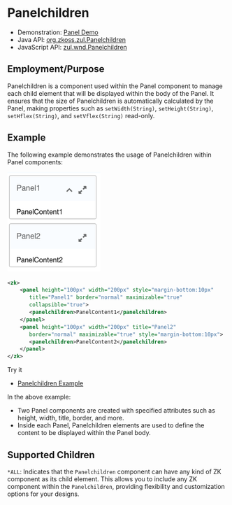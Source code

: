 # Panelchildren

- Demonstration: [Panel Demo](https://www.zkoss.org/zkdemo/window/panel)
- Java API: [org.zkoss.zul.Panelchildren](https://www.zkoss.org/javadoc/latest/zk/org/zkoss/zul/Panelchildren.html)
- JavaScript API: [zul.wnd.Panelchildren](https://www.zkoss.org/javadoc/latest/jsdoc/classes/zul.wnd.Panelchildren.html)

## Employment/Purpose

Panelchildren is a component used within the Panel component to manage each child element that will be displayed within the body of the Panel. It ensures that the size of Panelchildren is automatically calculated by the Panel, making properties such as `setWidth(String)`, `setHeight(String)`, `setHflex(String)`, and `setVflex(String)` read-only.

## Example

The following example demonstrates the usage of Panelchildren within Panel components:

![Panel Simple Examples](ZKComRef_Panel_Simple_Examples.png)

```xml
<zk>
    <panel height="100px" width="200px" style="margin-bottom:10px"
       title="Panel1" border="normal" maximizable="true"
       collapsible="true">
       <panelchildren>PanelContent1</panelchildren>
    </panel>
    <panel height="100px" width="200px" title="Panel2"
       border="normal" maximizable="true" style="margin-bottom:10px">
       <panelchildren>PanelContent2</panelchildren>
    </panel>
</zk>
```

Try it

* [Panelchildren Example](https://zkfiddle.org/sample/260lpts/1-ZK-Component-Reference-Panelchildren-Example?v=latest&t=Iceblue%20Compact)


In the above example:
- Two Panel components are created with specified attributes such as height, width, title, border, and more.
- Inside each Panel, Panelchildren elements are used to define the content to be displayed within the Panel body.

## Supported Children

`*ALL`: Indicates that the `Panelchildren` component can have any kind of ZK component as its child element. This allows you to include any ZK component within the `Panelchildren`, providing flexibility and customization options for your designs.
